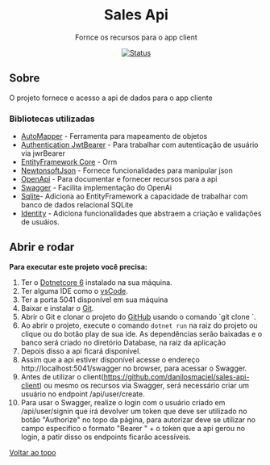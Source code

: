 <div align="center">
    <h1>
      Sales Api
    </h1>
</div>

<div align="center">
  Fornce os recursos para o app client
</div>

<div align="center">

<p>

</p>

<div align="center">

[![Status](https://img.shields.io/badge/Status-Desenvolvimento-green)]()

</div>

</div>

## Sobre

O projeto fornece o acesso a api de dados para o app cliente

### Bibliotecas utilizadas

- [AutoMapper](https://github.com/AutoMapper/AutoMapper) - Ferramenta para mapeamento de objetos
- [Authentication JwtBearer](https://www.nuget.org/packages/Microsoft.AspNetCore.Authentication.JwtBearer) - Para trabalhar com autenticação de usuário via  jwrBearer
- [EntityFramework Core](https://www.nuget.org/packages/Microsoft.EntityFrameworkCore) - Orm
- [NewtonsoftJson](https://www.nuget.org/packages/Microsoft.EntityFrameworkCore) - Fornece funcionalidades para manipular json
- [OpenApi](https://www.nuget.org/packages/Microsoft.AspNetCore.OpenApi) - Para documentar e fornecer recursos para a api
- [Swagger](https://swagger.io/solutions/getting-started-with-oas/) - Facilita implementação do OpenAi
- [Sqlite](https://www.nuget.org/packages/Microsoft.EntityFrameworkCore.Sqlite)- Adiciona ao EntityFramework a capacidade de trabalhar com banco de dados relacional SQLite
- [Identity](https://www.nuget.org/packages/Microsoft.EntityFrameworkCore.Sqlite) - Adiciona funcionalidades que abstraem a criação e validações de usuáios.

## Abrir e rodar

**Para executar este projeto você precisa:**

1. Ter o [Dotnetcore 6](https://dotnet.microsoft.com) instalado na sua máquina. <br/>
2. Ter alguma IDE como o [vsCode](https://code.visualstudio.com/). <br/>
3. Ter a porta 5041 disponível em sua máquina
4. Baixar e instalar o [Git](https://git-scm.com/downloads). <br/>
5. Abrir o Git e clonar o projeto do [GitHub]([https://gitlab.com/physical-solutions/app-physical](https://github.com/danilosmaciel/sales-api-server)) usando o comando `git clone `. <br/>
6. Ao abrir o projeto, execute o comando `dotnet run` na raiz do projeto ou clique ou do botão play de sua ide. As dependências serão baixadas e o banco será criado no diretório Database, na raiz da aplicação <br/>
7. Depois disso a api ficará disponível.
8. Assim que a api estiver disponível acesse o endereço http://localhost:5041/swagger no browser, para acessar o Swagger.
9. Antes de utilizar o client(https://github.com/danilosmaciel/sales-api-client) ou mesmo os recursos via Swagger, será necessário criar um usuário no endpoint /api/user/create.
10. Para usar o Swagger, realize o login com o usuário criado em /api/user/signin que irá devolver um token que deve ser utilizado no botão "Authorize" no topo da página, para autorizar deve se utilizar no campo especifico o formato "Bearer " + o token que a api gerou no login, a patir disso os endpoints ficarão acessíveis.
   


[Voltar ao topo](#physical-solutions)<br>
